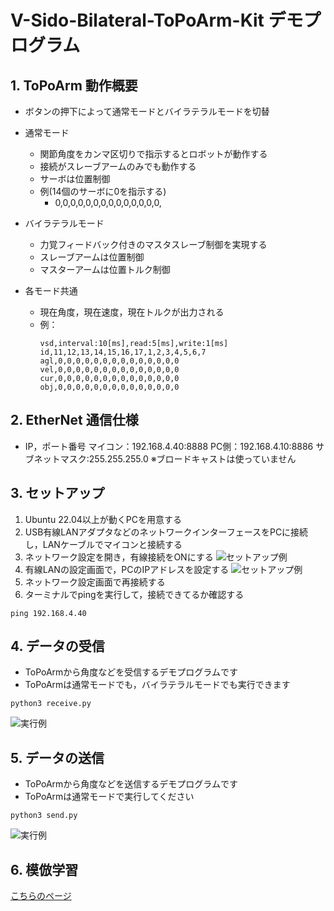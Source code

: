 # V-Sido-Bilateral-ToPoArm-Kit デモプログラム

## 1. ToPoArm 動作概要

- ボタンの押下によって通常モードとバイラテラルモードを切替

- 通常モード
    - 関節角度をカンマ区切りで指示するとロボットが動作する
    - 接続がスレーブアームのみでも動作する
    - サーボは位置制御
    - 例(14個のサーボに0を指示する)
        - 0,0,0,0,0,0,0,0,0,0,0,0,0,0,
- バイラテラルモード
    - 力覚フィードバック付きのマスタスレーブ制御を実現する
    - スレーブアームは位置制御
    - マスターアームは位置トルク制御

- 各モード共通
    - 現在角度，現在速度，現在トルクが出力される
    - 例：
        ```
        vsd,interval:10[ms],read:5[ms],write:1[ms]
        id,11,12,13,14,15,16,17,1,2,3,4,5,6,7
        agl,0,0,0,0,0,0,0,0,0,0,0,0,0,0
        vel,0,0,0,0,0,0,0,0,0,0,0,0,0,0
        cur,0,0,0,0,0,0,0,0,0,0,0,0,0,0
        obj,0,0,0,0,0,0,0,0,0,0,0,0,0,0
        ```

## 2. EtherNet 通信仕様
- IP，ポート番号
    マイコン：192.168.4.40:8888
    PC側：192.168.4.10:8886
    サブネットマスク:255.255.255.0
    ※ブロードキャストは使っていません 

## 3. セットアップ

1. Ubuntu 22.04以上が動くPCを用意する
2. USB有線LANアダプタなどのネットワークインターフェースをPCに接続し，LANケーブルでマイコンと接続する
3. ネットワーク設定を開き，有線接続をONにする
![セットアップ例](img/lan.png)
4. 有線LANの設定画面で，PCのIPアドレスを設定する
![セットアップ例](img/ipv4.png)
5. ネットワーク設定画面で再接続する
6. ターミナルでpingを実行して，接続できてるか確認する
```
ping 192.168.4.40
```

## 4. データの受信

- ToPoArmから角度などを受信するデモプログラムです
- ToPoArmは通常モードでも，バイラテラルモードでも実行できます

```
python3 receive.py
```

![実行例](img/receive.png)

## 5. データの送信

- ToPoArmから角度などを送信するデモプログラムです
- ToPoArmは通常モードで実行してください

```
python3 send.py
```

![実行例](img/send.png)

## 6. 模倣学習

[こちらのページ](./lerobot/README.md)